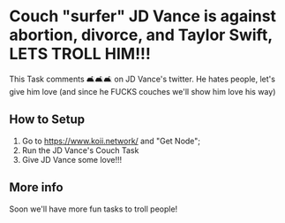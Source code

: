 # Couch "surfer" JD Vance is against abortion, divorce, and Taylor Swift, LETS TROLL HIM!!!

This Task comments 🛋️🛋️🛋️ on JD Vance's twitter.
He hates people, let's give him love (and since he FUCKS couches we'll show him love his way)

## How to Setup

1. Go to https://www.koii.network/ and "Get Node";
2. Run the JD Vance's Couch Task
3. Give JD Vance some love!!!

## More info

Soon we'll have more fun tasks to troll people!